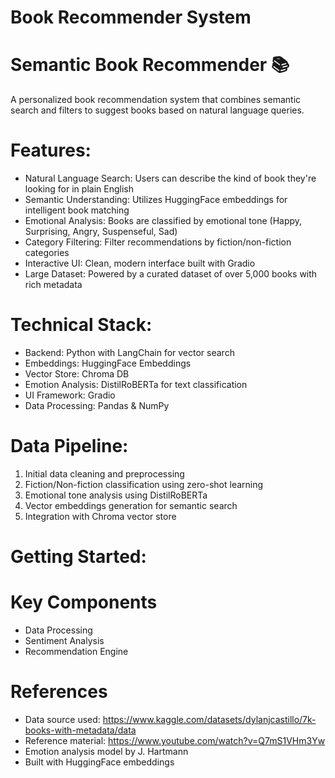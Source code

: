 # Book Recommender System


# Semantic Book Recommender 📚
A personalized book recommendation system that combines semantic search and filters to suggest books based on natural language queries.

# Features:
- Natural Language Search: Users can describe the kind of book they're looking for in plain English
- Semantic Understanding: Utilizes HuggingFace embeddings for intelligent book matching
- Emotional Analysis: Books are classified by emotional tone (Happy, Surprising, Angry, Suspenseful, Sad)
- Category Filtering: Filter recommendations by fiction/non-fiction categories
- Interactive UI: Clean, modern interface built with Gradio
- Large Dataset: Powered by a curated dataset of over 5,000 books with rich metadata

# Technical Stack:
- Backend: Python with LangChain for vector search
- Embeddings: HuggingFace Embeddings
- Vector Store: Chroma DB
- Emotion Analysis: DistilRoBERTa for text classification
- UI Framework: Gradio
- Data Processing: Pandas & NumPy

# Data Pipeline:
1. Initial data cleaning and preprocessing
2. Fiction/Non-fiction classification using zero-shot learning
3. Emotional tone analysis using DistilRoBERTa
4. Vector embeddings generation for semantic search
5. Integration with Chroma vector store


# Getting Started:

# Key Components
- Data Processing
- Sentiment Analysis
- Recommendation Engine
 
# References
- Data source used: https://www.kaggle.com/datasets/dylanjcastillo/7k-books-with-metadata/data
- Reference material: https://www.youtube.com/watch?v=Q7mS1VHm3Yw
- Emotion analysis model by J. Hartmann
- Built with HuggingFace embeddings

